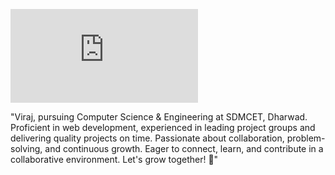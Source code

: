 ![Gif](https://lottie.host/8f0a1bd5-0bf0-469a-b54b-7952f675a357/P1UK1Vq8dk.json)


"Viraj, pursuing Computer Science & Engineering at SDMCET, Dharwad. Proficient in web development, experienced in leading project groups and delivering quality projects on time. Passionate about collaboration, problem-solving, and continuous growth. Eager to connect, learn, and contribute in a collaborative environment. Let's grow together! 👋"

<!---
virumons/virumons is a ✨ special ✨ repository because its `README.md` (this file) appears on your GitHub profile.
You can click the Preview link to take a look at your changes.
--->
